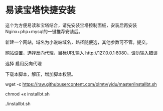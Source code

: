 # 易读宝塔快捷安装
这个为方便易读和宝塔结合，请先安装宝塔控制面板，安装后再安装Nginx+php+mysql的一键推荐安装后。

新建一个网站，域名为小说站域名，路径随便选，其他参数可不管。提交。

网站设置，选择反向代理，目标URL输入  http://127.0.0.1:8080，请勿输入错误

选择  启用反向代理

下载本脚本，解压，增加脚本权限。

wget -c https://raw.githubusercontent.com/olmtv/yidu/master/installbt.sh

chmod +x installbt.sh

./installbt.sh

